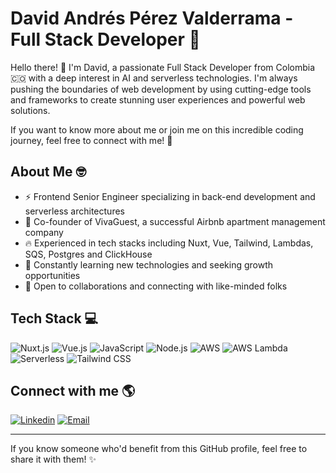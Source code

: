 # David Andrés Pérez Valderrama - Full Stack Developer :rocket:

Hello there! :wave: I'm David, a passionate Full Stack Developer from Colombia :colombia: with a deep interest in AI and serverless technologies. I'm always pushing the boundaries of web development by using cutting-edge tools and frameworks to create stunning user experiences and powerful web solutions.

If you want to know more about me or join me on this incredible coding journey, feel free to connect with me! :link:

## About Me :nerd_face:
- :zap: Frontend Senior Engineer specializing in back-end development and serverless architectures
- :dart: Co-founder of VivaGuest, a successful Airbnb apartment management company
- :fire: Experienced in tech stacks including Nuxt, Vue, Tailwind, Lambdas, SQS, Postgres and ClickHouse
- :mag_right: Constantly learning new technologies and seeking growth opportunities
- :handshake: Open to collaborations and connecting with like-minded folks

## Tech Stack :computer:
![Nuxt.js](https://img.shields.io/badge/-Nuxt.js-green?&style=flat-square&logo=Nuxt.js&logoColor=white)
![Vue.js](https://img.shields.io/badge/-Vue.js-green?style=flat-square&logo=Vue.js)
![JavaScript](https://img.shields.io/badge/-JavaScript-black?style=flat-square&logo=javascript)
![Node.js](https://img.shields.io/badge/-Node.js-black?style=flat-square&logo=Node.js&logoColor=green)
![AWS](https://img.shields.io/badge/-AWS-232F3E?style=flat-square&logo=Amazon-AWS&logoColor=white)
![AWS Lambda](https://img.shields.io/badge/-AWS%20Lambda-orange?style=flat-square&logo=Amazon-AWS&logoColor=white)
![Serverless](https://img.shields.io/badge/-Serverless-4CAF50?style=flat-square&logo=serverless&logoColor=white)
![Tailwind CSS](https://img.shields.io/badge/-TailwindCSS-38B2AC?style=flat-square&logo=Tailwind-CSS&logoColor=white)


## Connect with me :earth_americas:
[![Linkedin](https://img.shields.io/badge/-LinkedIn-blue?style=flat-square&logo=Linkedin&logoColor=white&link=https://www.linkedin.com/in/heydavidperez/)](https://www.linkedin.com/in/heydavidperez/)
[![Email](https://img.shields.io/badge/-Mail-ff5722?style=flat-square&logo=gmail&logoColor=white&link=mailto:davidboom95@gmail.com)](mailto:davidboom95@gmail.com)

---

If you know someone who'd benefit from this GitHub profile, feel free to share it with them! :sparkles:
